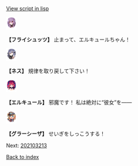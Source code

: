 [View script in lisp](../scripts/202103212.txt)

<img src="../images/units/502711.png" alt="502711.png" height="34"/>

**【フライシュッツ】**
止まって、エルキュールちゃん！

<img src="../images/units/602011.png" alt="602011.png" height="34"/>

**【ネス】**
規律を取り戻して下さい！

<img src="../images/units/3202511.png" alt="3202511.png" height="34"/>

**【エルキュール】**
邪魔です！
私は絶対に“彼女”を――

<img src="../images/units/302611.png" alt="302611.png" height="34"/>

**【グラーシーザ】**
せいぎをしっこうする！

Next: [202103213](202103213.md)

[Back to index](index.md)
